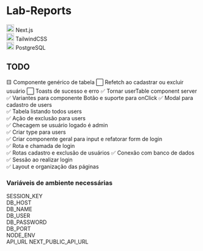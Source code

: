 # Lab-Reports

<img src="https://cdn.jsdelivr.net/gh/devicons/devicon@latest/icons/nextjs/nextjs-original.svg" width="20px" /> Next.js  
<img src="https://cdn.jsdelivr.net/gh/devicons/devicon@latest/icons/tailwindcss/tailwindcss-original.svg" width="20px" /> TailwindCSS  
<img src="https://cdn.jsdelivr.net/gh/devicons/devicon@latest/icons/postgresql/postgresql-plain.svg" width="20px" /> PostgreSQL  

## TODO

🟨 Componente genérico de tabela
⬜ Refetch ao cadastrar ou excluir usuário
⬜ Toasts de sucesso e erro
✅ Tornar userTable component server
✅ Variantes para componente Botão e suporte para onClick
✅ Modal para cadastro de users  
✅ Tabela listando todos users  
✅ Ação de exclusão para users  
✅ Checagem se usuário logado é admin  
✅ Criar type para users  
✅ Criar componente geral para input e refatorar form de login  
✅ Rota e chamada de login  
✅ Rotas cadastro e exclusão de usuários
✅ Conexão com banco de dados  
✅ Sessão ao realizar login  
✅ Layout e organização das páginas  

### Variáveis de ambiente necessárias

SESSION_KEY  
DB_HOST  
DB_NAME  
DB_USER  
DB_PASSWORD  
DB_PORT  
NODE_ENV  
API_URL
NEXT_PUBLIC_API_URL